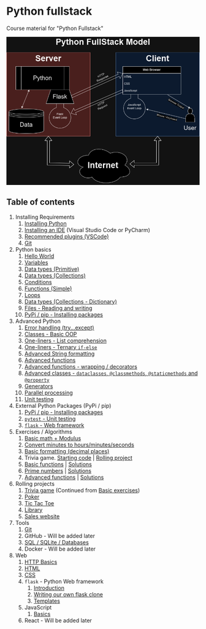 # Python fullstack

Course material for "Python Fullstack"

![Python Fullstack Model](./01-introduction/PythonFullStack.png)

## Table of contents

1. Installing Requirements
    1. [Installing Python](./01-introduction/install.md)
    2. [Installing an IDE](./01-introduction/ide.md) (Visual Studio Code or PyCharm)
    3. [Recommended plugins (VSCode)](./01-introduction/plugins.md)
    4. [Git](./01-introduction/git.md)
2. Python basics
    1. [Hello World](./01-introduction/hello.md)
    2. [Variables](./01-introduction/variables.md)
    3. [Data types (Primitive)](./01-introduction/types-primitive.md)
    4. [Data types (Collections)](./01-introduction/types-collections.md)
    5. [Conditions](./01-introduction/conditions.md)
    6. [Functions (Simple)](./01-introduction/functions-simple.md)
    7. [Loops](./01-introduction/loops.md)
    8. [Data types (Collections - Dictionary)](./01-introduction/types-dict.md)
    9. [Files - Reading and writing](./01-introduction/files.md)
    10. [PyPi / pip - Installing packages](./01-introduction/pip.md)
3. Advanced Python
    1. [Error handling (try...except)](./03-advanced/error-handling.md)
    2. [Classes - Basic OOP](./03-advanced/classes-01.md)
    3. [One-liners - List comprehension](./03-advanced/one-liners.md)
    4. [One-liners - Ternary `if-else`](./03-advanced/one-liners.md)
    5. [Advanced String formatting](./03-advanced/string-formatting.md)
    6. [Advanced functions](./03-advanced/functions-advanced.md)
    7. [Advanced functions - wrapping / decorators](./03-advanced/functions-decorators.md)
    8. [Advanced classes - `dataclasses`, `@classmethods`, `@staticmethods` and `@property`](./03-advanced/classes-02.md)
    9. [Generators](./03-advanced/generators.md)
    10. [Parallel processing](./03-advanced/parallel-processing.md)
    11. [Unit testing](./04-external/pytest.md)
4. External Python Packages (PyPi / pip)
    1. [PyPi / pip - Installing packages](./01-introduction/pip.md)
    2. [`pytest` - Unit testing](./04-external/pytest.md)
    3. [`flask` - Web framework](./04-external/flask.md)
5. Exercises / Algorithms
    1. [Basic math + Modulus](./02-basic-exercises/a.py)
    2. [Convert minutes to hours/minutes/seconds](./02-basic-exercises/b.py)
    3. [Basic formatting (decimal places)](./02-basic-exercises/c.py)
    4. Trivia game. [Starting code](./02-basic-exercises/d_trivia_1.py) | [Rolling project](./projects/trivia.py)
    5. [Basic functions](./02-basic-exercises/e_functions_1.py) | [Solutions](./02-basic-exercises/e_functions_1_solution.py)
    6. [Prime numbers](./02-basic-exercises/f_primes.py) | [Solutions](./02-basic-exercises/f_primes_solution.py)
    7. [Advanced functions](./02-basic-exercises/g_functions_2.py) | [Solutions](./02-basic-exercises/g_functions_2_solution.py)
6. Rolling projects
    1. [Trivia game](./projects/trivia/main.py) (Continued from [Basic exercises](./02-basic-exercises/d_trivia_1.py))
    2. [Poker](./projects/poker/main.py)
    3. [Tic Tac Toe](./projects/tictactoe/main.py)
    4. [Library](./projects/library/README.md)
    5. [Sales website](./projects/sales-website/README.md)
7. Tools
    1. [Git](./01-introduction/git.md)
    2. GitHub - Will be added later
    3. [SQL / SQLite / Databases](./04-external/sql.md)
    4. Docker - Will be added later
8. Web
    1. [HTTP Basics](./05-web/http.md)
    2. [HTML](./05-web/html.md)
    3. [CSS](./05-web/css.md)
    4. `flask` - Python Web framework
        1. [Introduction](./04-external/flask.md)
        2. [Writing our own flask clone](./04-external/flask-clone.md)
        3. [Templates](./04-external/flask-templates.md)
    5. JavaScript
        1. [Basics](./05-web/js1.md)
    6. React - Will be added later
